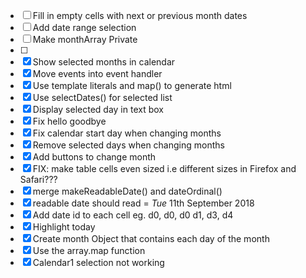 - [ ] Fill in empty cells with next or previous month dates
- [ ] Add date range selection
- [ ] Make monthArray Private
- [ ] 
- [x] Show selected months in calendar
- [x] Move events into event handler
- [x] Use template literals and map() to generate html
- [X] Use selectDates() for selected list
- [x] Display selected day in text box
- [x] Fix hello goodbye
- [x] Fix calendar start day when changing months
- [x] Remove selected days when changing months
- [X] Add buttons to change month
- [x] FIX: make table cells even sized i.e different sizes in Firefox and Safari???
- [x] merge makeReadableDate() and dateOrdinal()
- [x] readable date should read = _Tue_ 11th September 2018
- [x] Add date id to each cell eg. d0, d0, d0 d1, d3, d4 
- [x] Highlight today
- [x] Create month Object that contains each day of the month
- [x] Use the array.map function
- [x] Calendar1 selection not working